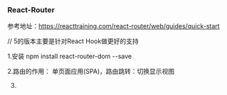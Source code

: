 ### React-Router
参考地址：https://reacttraining.com/react-router/web/guides/quick-start

// 5的版本主要是针对React Hook做更好的支持

1.安装
    npm install react-router-dom --save

2.路由的作用：
    单页面应用(SPA)，路由跳转：切换显示视图

3.